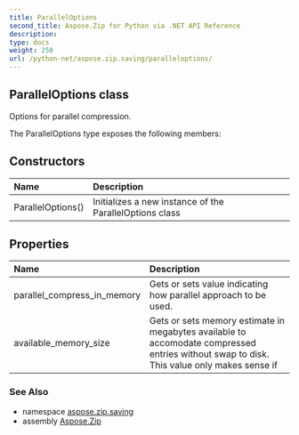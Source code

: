 ```yaml
---
title: ParallelOptions
second_title: Aspose.Zip for Python via .NET API Reference
description: 
type: docs
weight: 250
url: /python-net/aspose.zip.saving/paralleloptions/
---
```


## ParallelOptions class

Options for parallel compression.

The ParallelOptions type exposes the following members:
## Constructors
| Name | Description |
| :- | :- |
|ParallelOptions()|Initializes a new instance of the ParallelOptions class|
## Properties
| Name | Description |
| :- | :- |
|parallel_compress_in_memory|Gets or sets value indicating how parallel approach to be used.|
|available_memory_size|Gets or sets memory estimate in megabytes available to accomodate compressed entries without swap to disk.<br/>            This value only makes sense if|

### See Also

* namespace [aspose.zip.saving](/zip/python-net/aspose.zip.saving/)
* assembly [Aspose.Zip](/zip/python-net/)


